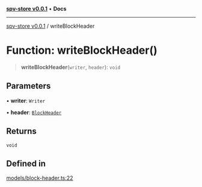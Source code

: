 [**spv-store v0.0.1**](../README.md) • **Docs**

***

[spv-store v0.0.1](../globals.md) / writeBlockHeader

# Function: writeBlockHeader()

> **writeBlockHeader**(`writer`, `header`): `void`

## Parameters

• **writer**: `Writer`

• **header**: [`BlockHeader`](../interfaces/BlockHeader.md)

## Returns

`void`

## Defined in

[models/block-header.ts:22](https://github.com/shruggr/ts-casemod-spv/blob/050b8a2b88441deb8165e8e49b26bc7bba8ae64e/src/models/block-header.ts#L22)
